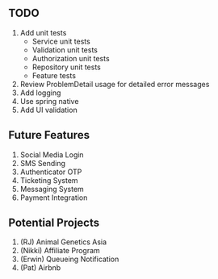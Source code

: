## TODO
1. Add unit tests
   - Service unit tests
   - Validation unit tests
   - Authorization unit tests
   - Repository unit tests
   - Feature tests
2. Review ProblemDetail usage for detailed error messages
3. Add logging
4. Use spring native
5. Add UI validation

## Future Features
1. Social Media Login
2. SMS Sending
3. Authenticator OTP
4. Ticketing System
5. Messaging System
6. Payment Integration
 
## Potential Projects
1. (RJ) Animal Genetics Asia
2. (Nikki) Affiliate Program
3. (Erwin) Queueing Notification
4. (Pat) Airbnb

